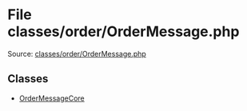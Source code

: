 File classes/order/OrderMessage.php
=========

Source: [classes/order/OrderMessage.php](https://github.com/PrestaShop/PrestaShop/blob/1.5.0.3/classes/order/OrderMessage.php)


Classes
-------

* [OrderMessageCore](class.OrderMessageCore.md)

